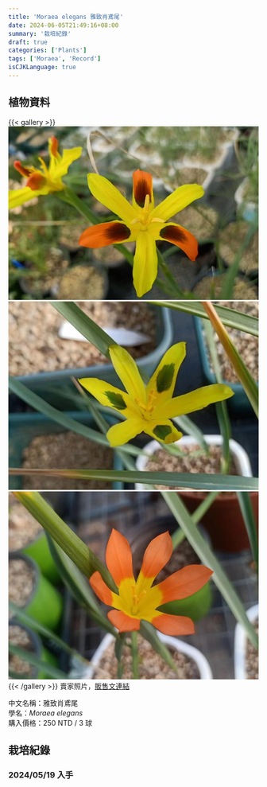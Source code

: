 ```yaml
---
title: 'Moraea elegans 雅致肖鳶尾'
date: 2024-06-05T21:49:16+08:00
summary: '栽培紀錄'
draft: true
categories: ['Plants']
tags: ['Moraea', 'Record']
isCJKLanguage: true
---
```


## 植物資料

{{< gallery >}}
  <img src="./images/parents(1).jpg" class="grid-w33">
  <img src="./images/parents(2).jpg" class="grid-w33">
  <img src="./images/parents(3).jpg" class="grid-w33">
{{< /gallery >}}
賣家照片，[販售文連結](https://www.facebook.com/groups/TWCSSWAPPER/permalink/8600392526644003/)

中文名稱：雅致肖鳶尾  
學名：*Moraea elegans*  
購入價格：250 NTD / 3 球  

## 栽培紀錄

### 2024/05/19 入手
